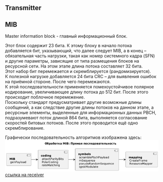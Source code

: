
## Transmitter

## MIB 

Master information block - главный информационный блок.     

Этот блок содержит 23 бита. К этому блоку в начало потока добавляется бит, указывающий, что далее следует MIB, а в конец – обязательная часть нагрузки, такая как номер системного кадра (SFN) и другие параметры, зависящие от типа размещения блоков на ресурсной сети. На этом этапе длина потока составляет 32 бита.  
Этот набор бит перемежается и скремблируется (рандомизируется).  
К полезной нагрузке добавляется 24 бита CRC – для выявления ошибок на приёмной стороне. После чего перемежаются.  
К этой последовательности применяется помехоустойчивое полярное кодирование, увеличивающее длину потока до 512 бит. После этого происходит поблочное перемежение.  
Поскольку стандарт предусматривает другие возможные длины сообщений, а как следствие другие длины потоков на данном этапе, а ресурсные элементы, выделенные для информационных данных PBCH, подразумевают поток длиной 864 бита, выполняется согласование скоростей битовых потоков. После этого проводится ещё одно скремблирование.

Графически последовательность алгоритмов изображена здесь:   
![Диаграмма этапов обработки dci](mib_transmitter.png)  
[ссылка на receiver](mib_receiver.md)
 
 